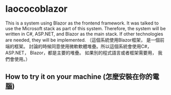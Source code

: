 # laococoblazor

This is a system using Blazor as the frontend framework. It was talked to use the Microsoft stack as part of this system. Therefore, the system will be written in C#, ASP.NET, and Blazor as the main stack. If other technologies are needed, they will be implemented. （這個系統使用Blazor框架， 是一個前端的框架。 討論的時候同意使用微軟軟體堆疊。所以這個系統會使用C#， ASP.NET， Blazor，都是主要的堆疊。 如果別的程式語言或者框架需要用， 我們會使用。）

## How to try it on your machine (怎麼安裝在你的電腦)


